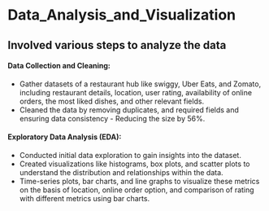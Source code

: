 # Data_Analysis_and_Visualization

## Involved various steps to analyze the data
####  Data Collection and Cleaning:
   - Gather datasets of a restaurant hub like swiggy, Uber Eats, and Zomato, including restaurant details, location, user rating, availability of online orders, the most liked dishes, and other relevant fields.
   - Cleaned the data by removing duplicates, and required fields and ensuring data consistency - Reducing the size by 56%.

####  Exploratory Data Analysis (EDA):
   - Conducted initial data exploration to gain insights into the dataset.
   - Created visualizations like histograms, box plots, and scatter plots to understand the distribution and relationships within the data.
   - Time-series plots, bar charts, and line graphs to visualize these metrics on the basis of location, online order option, and comparison of rating with different metrics using bar charts.
